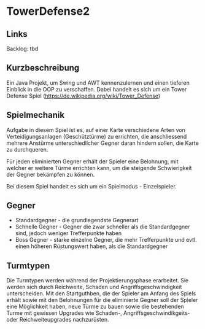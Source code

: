 # TowerDefense2

## Links

Backlog: tbd

## Kurzbeschreibung

Ein Java Projekt, um Swing und AWT kennenzulernen und einen tieferen Einblick in die OOP zu verschaffen.
Dabei handelt es sich um ein Tower Defense Spiel (https://de.wikipedia.org/wiki/Tower_Defense)

## Spielmechanik

Aufgabe in diesem Spiel ist es, auf einer Karte verschiedene Arten von Verteidigungsanlagen (Geschütztürme) zu errichten, die anschliessend mehrere Anstürme unterschiedlicher Gegner daran hindern sollen, die Karte zu durchqueren.

Für jeden eliminierten Gegner erhält der Spieler eine Belohnung, mit welcher er weitere Türme errichten kann, um die steigende Schwierigkeit der Gegner bekämpfen zu können.

Bei diesem Spiel handelt es sich um ein Spielmodus - Einzelspieler.

## Gegner

- Standardgegner - die grundlegendste Gegnerart 
- Schnelle Gegner - Gegner die zwar schneller als die Standardgegner sind, jedoch weniger Trefferpunkte haben
- Boss Gegner - starke einzelne Gegner, die mehr Trefferpunkte und evtl. einen höheren Rüstungswert haben, als die Standardgegner

## Turmtypen

Die Turmtypen werden während der Projektierungsphase erarbeitet. Sie werden sich durch Reichweite, Schaden und Angriffsgeschwindigkeit unterscheiden.
Mit den Startguthben, die der Spieler am Anfang des Spiels erhält sowie mit den Belohnungen für die eliminierte Gegner soll der Spieler eine Möglichkeit haben, neue Türme zu bauen sowie die bestehenden Turme mit gewissen Upgrades wie Schaden-, Angriffsgeschwindikgeits- oder Reichweiteupgrades nachzurüsten.
